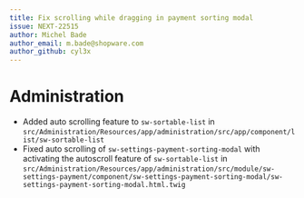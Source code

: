 ```yaml
---
title: Fix scrolling while dragging in payment sorting modal
issue: NEXT-22515
author: Michel Bade
author_email: m.bade@shopware.com
author_github: cyl3x
---
```

# Administration
* Added auto scrolling feature to `sw-sortable-list` in `src/Administration/Resources/app/administration/src/app/component/list/sw-sortable-list`
* Fixed auto scrolling of `sw-settings-payment-sorting-modal` with activating the autoscroll feature of `sw-sortable-list` in `src/Administration/Resources/app/administration/src/module/sw-settings-payment/component/sw-settings-payment-sorting-modal/sw-settings-payment-sorting-modal.html.twig`
